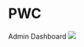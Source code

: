 # PWC
Admin Dashboard
<img src="https://github.com/Flystunna/PWC/blob/master/PWC/wwwroot/desc.PNG">
